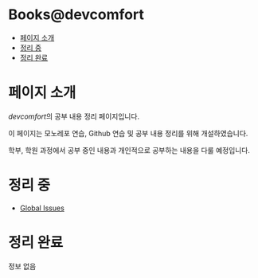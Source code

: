 <h1> Books@devcomfort </h1>

- [페이지 소개](#페이지-소개)
- [정리 중](#정리-중)
- [정리 완료](#정리-완료)

# 페이지 소개

*devcomfort*의 공부 내용 정리 페이지입니다.

이 페이지는 모노레포 연습, Github 연습 및 공부 내용 정리를 위해 개설하였습니다. <br>

학부, 학원 과정에서 공부 중인 내용과 개인적으로 공부하는 내용을 다룰 예정입니다.

# 정리 중

- <a href="/global_issues">Global Issues</a>

# 정리 완료

정보 없음
